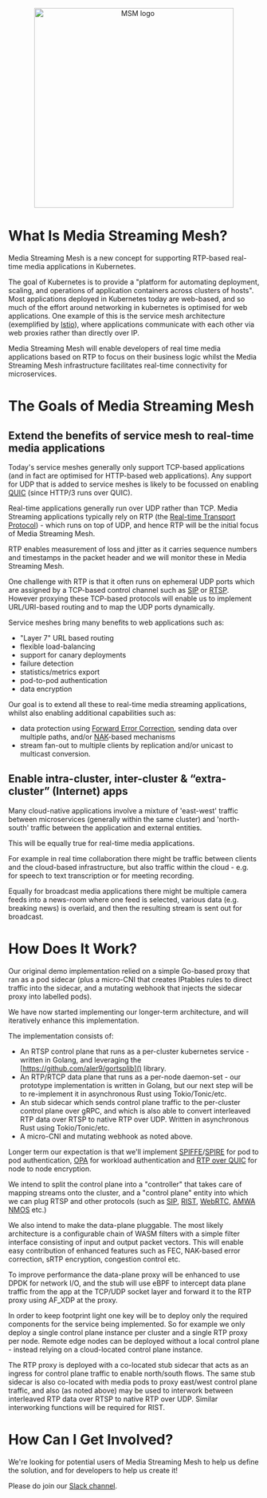 <p align="center">
    <img width="400" src="https://user-images.githubusercontent.com/19930603/206326553-75f58ef3-13e4-4f45-9955-72f0b60a941b.svg" alt="MSM logo">
</p>

# What Is Media Streaming Mesh?
Media Streaming Mesh is a new concept for supporting RTP-based real-time media applications in Kubernetes.

The goal of Kubernetes is to provide a "platform for automating deployment, scaling, and operations of application containers across clusters of hosts".  Most applications deployed in Kubernetes today are web-based, and so much of the effort around networking in kubernetes is optimised for web applications.  One example of this is the service mesh architecture (exemplified by [Istio](https://istio.io)), where applications communicate with each other via web proxies rather than directly over IP.

Media Streaming Mesh will enable developers of real time media applications based on RTP to focus on their business logic whilst the Media Streaming Mesh infrastructure facilitates real-time connectivity for microservices.

# The Goals of Media Streaming Mesh

## Extend the benefits of service mesh to real-time media applications

Today's service meshes generally only support TCP-based applications (and in fact are optimised for HTTP-based web applications).   Any support for UDP that is added to service meshes is likely to be focussed on enabling [QUIC](https://en.wikipedia.org/wiki/QUIC) (since HTTP/3 runs over QUIC).

Real-time applications generally run over UDP rather than TCP.  Media Streaming applications typically rely on RTP (the [Real-time Transport Protocol](https://en.wikipedia.org/wiki/Real-time_Transport_Protocol)) - which runs on top of UDP, and hence RTP will be the initial focus of Media Streaming Mesh.

RTP enables measurement of loss and jitter as it carries sequence numbers and timestamps in the packet header and we will monitor these in Media Streaming Mesh.

One challenge with RTP is that it often runs on ephemeral UDP ports which are assigned by a TCP-based control channel such as [SIP](https://en.wikipedia.org/wiki/Session_Initiation_Protocol) or [RTSP](https://en.wikipedia.org/wiki/Real_Time_Streaming_Protocol).    However proxying these TCP-based protocols will enable us to implement URL/URI-based routing and to map the UDP ports dynamically.

Service meshes bring many benefits to web applications such as:

* "Layer 7" URL based routing
* flexible load-balancing
* support for canary deployments
* failure detection
* statistics/metrics export
* pod-to-pod authentication
* data encryption

Our goal is to extend all these to real-time media streaming applications, whilst also enabling additional capabilities such as:

* data protection using [Forward Error Correction](https://en.wikipedia.org/wiki/Error_correction_code#Forward_error_correction), sending data over multiple paths, and/or [NAK](https://en.wikipedia.org/wiki/Acknowledgement_(data_networks))-based mechanisms
* stream fan-out to multiple clients by replication and/or unicast to multicast conversion.

  
## Enable intra-cluster, inter-cluster & “extra-cluster” (Internet) apps

Many cloud-native applications involve a mixture of 'east-west' traffic between microservices (generally within the same cluster) and 'north-south' traffic between the application and external entities.

This will be equally true for real-time media applications.

For example in real time collaboration there might be traffic between clients and the cloud-based infrastructure, but also traffic within the cloud - e.g. for speech to text transcription or for meeting recording.

Equally for broadcast media applications there might be multiple camera feeds into a news-room where one feed is selected, various data (e.g. breaking news) is overlaid, and then the resulting stream is sent out for broadcast.


# How Does It Work?

Our original demo implementation relied on a simple Go-based proxy that ran as a pod sidecar (plus a micro-CNI that creates IPtables rules to direct traffic into the sidecar, and a mutating webhook that injects the sidecar proxy into labelled pods).

We have now started implementing our longer-term architecture, and will iteratively enhance this implementation.

The implementation consists of:

* An RTSP control plane that runs as a per-cluster kubernetes service - written in Golang, and leveraging the [https://github.com/aler9/gortsplib]() library.
* An RTP/RTCP data plane that runs as a per-node daemon-set - our prototype implementation is written in Golang, but our next step will be to re-implement it in asynchronous Rust using Tokio/Tonic/etc.
* An stub sidecar which sends control plane traffic to the per-cluster control plane over gRPC, and which is also able to convert interleaved RTP data over RTSP to native RTP over UDP.  Written in asynchronous Rust using Tokio/Tonic/etc.
* A micro-CNI and mutating webhook as noted above.

Longer term our expectation is that we'll implement [SPIFFE](https://spiffe.io/docs/latest/spiffe-about/overview/)/[SPIRE](https://spiffe.io/docs/latest/spire-about/spire-concepts/) for pod to pod authentication, [OPA](https://www.openpolicyagent.org) for workload authentication and [RTP over QUIC](https://www.ietf.org/archive/id/draft-ietf-avtcore-rtp-over-quic-01.html) for node to node encryption.

We intend to split the control plane into a "controller" that takes care of mapping streams onto the cluster, and a "control plane" entity into which we can plug RTSP and other protocols (such as [SIP](https://en.wikipedia.org/wiki/Session_Initiation_Protocol), [RIST](https://en.wikipedia.org/wiki/Reliable_Internet_Stream_Transport), [WebRTC](https://en.wikipedia.org/wiki/WebRTC), [AMWA NMOS](https://www.amwa.tv/nmos-overview) etc.)

We also intend to make the data-plane pluggable.  The most likely architecture is a configurable chain of WASM filters with a simple filter interface consisting of input and output packet vectors.  This will enable easy contribution of enhanced features such as FEC, NAK-based error correction, sRTP encryption, congestion control etc.

To improve performance the data-plane proxy will be enhanced to use DPDK for network I/O, and the stub will use eBPF to intercept data plane traffic from the app at the TCP/UDP socket layer and forward it to the RTP proxy using AF_XDP at the proxy.

In order to keep footprint light one key will be to deploy only the required components for the service being implemented.  So for example we only deploy a single control plane instance per cluster and a single RTP proxy per node.   Remote edge nodes can be deployed without a local control plane - instead relying on a cloud-located control plane instance.

The RTP proxy is deployed with a co-located stub sidecar that acts as an ingress for control plane traffic to enable north/south flows.   The same stub sidecar is also co-located with media pods to proxy east/west control plane traffic, and also (as noted above) may be used to interwork between interleaved RTP data over RTSP to native RTP over UDP.   Similar interworking functions will be required for RIST.

# How Can I Get Involved?

We're looking for potential users of Media Streaming Mesh to help us define the solution, and for developers to help us create it!

Please do join our [Slack channel](https://cloud-native.slack.com/app_redirect?channel=media-streaming-mesh).
